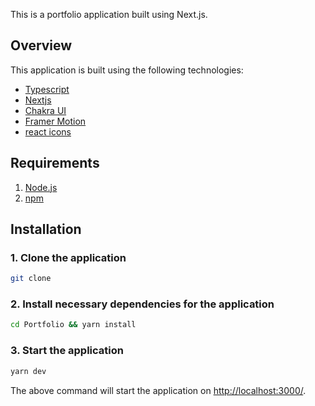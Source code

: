This is a portfolio application built using Next.js.

## Overview

This application is built using the following technologies:

- [Typescript](https://www.typescriptlang.org/)
- [Nextjs](https://nextjs.org/)
- [Chakra UI](https://chakra-ui.com)
- [Framer Motion](https://www.framer.com/motion/)
- [react icons](https://react-icons.github.io/react-icons/)

## Requirements

1. [Node.js](https://nodejs.org/)
2. [npm](https://www.npmjs.com/)

## Installation

### 1. **Clone the application**

```sh
git clone
```

### 2. **Install necessary dependencies for the application**

```sh
cd Portfolio && yarn install
```

### 3. **Start the application**

```sh
yarn dev
```

The above command will start the application on [http://localhost:3000/](http://localhost:3000).
